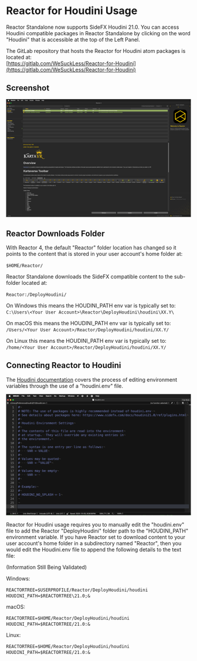# Reactor for Houdini Usage

Reactor Standalone now supports SideFX Houdini 21.0. You can access Houdini compatible packages in Reactor Standalone by clicking on the word "Houdini" that is accessible at the top of the Left Panel.

The GitLab repository that hosts the Reactor for Houdini atom packages is located at:  
[https://gitlab.com/WeSuckLess/Reactor-for-Houdini](https://gitlab.com/WeSuckLess/Reactor-for-Houdini)

## Screenshot

![Reactor for Houdini](Images/Reactor-for-Houdini.png)

## Reactor Downloads Folder

With Reactor 4, the default "Reactor" folder location has changed so it points to the content that is stored in your user account's home folder at:

`$HOME/Reactor/`

Reactor Standalone downloads the SideFX compatible content to the sub-folder located at:

`Reactor:/DeployHoudini/`

On Windows this means the HOUDINI_PATH env var is typically set to:  
`C:\Users\<Your User Account>\Reactor\DeployHoudini\houdini\XX.Y\`

On macOS this means the HOUDINI_PATH env var is typically set to:  
`/Users/<Your User Account>/Reactor/DeployHoudini/houdini/XX.Y/`

On Linux this means the HOUDINI_PATH env var is typically set to:  
`/home/<Your User Account>/Reactor/DeployHoudini/houdini/XX.Y/`

## Connecting Reactor to Houdini

The [Houdini documentation](https://www.sidefx.com/docs/houdini/basics/config_env.html) covers the process of editing environment variables through the use of a "houdini.env" file.


![Houdini.env](Images/Houdini-Env-File.png)

Reactor for Houdini usage requires you to manually edit the "houdini.env" file to add the Reactor "DeployHoudini" folder path to the "HOUDINI_PATH" environment variable. If you have Reactor set to download content to your user account's home folder in a subdirectory named "Reactor", then you would edit the Houdini.env file to append the following details to the text file:

(Information Still Being Validated)

Windows:

```
REACTORTREE=$USERPROFILE/Reactor/DeployHoudini/houdini
HOUDINI_PATH=$REACTORTREE\21.0;&
```

macOS:

```
REACTORTREE=$HOME/Reactor/DeployHoudini/houdini
HOUDINI_PATH=$REACTORTREE/21.0:&
```

Linux:

```
REACTORTREE=$HOME/Reactor/DeployHoudini/houdini
HOUDINI_PATH=$REACTORTREE/21.0:&
```

